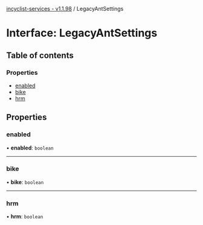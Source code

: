 [incyclist-services - v1.1.98](../README.md) / LegacyAntSettings

# Interface: LegacyAntSettings

## Table of contents

### Properties

- [enabled](LegacyAntSettings.md#enabled)
- [bike](LegacyAntSettings.md#bike)
- [hrm](LegacyAntSettings.md#hrm)

## Properties

### enabled

• **enabled**: `boolean`

___

### bike

• **bike**: `boolean`

___

### hrm

• **hrm**: `boolean`
